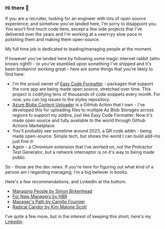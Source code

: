 ### Hi there 👋

If you are a recruiter, looking for an engineer with lots of open source experience; and somehow you've landed here, I'm sorry to disappoint you. You won't find much code here, except a few side projects that I've delivered over the years and I'm working at a veerrryy slow pace in polishing them and making them open-source. 

My full time job is dedicated to leading/managing people at the moment.

If however you've landed here by following some magic internet rabbit (who knows right!) - or you've stumbled upon something I've shipped and it's been broken/or working great - here are some things that you're likely to find here:

* I'm the proud owner of [Easy Code Formatter](https://appsource.microsoft.com/en-us/product/office/WA104382008?tab=overview) - packages that support the core app are being made open source, stretched over time. This project is codifying tens of thousands of code snippets every month. For now, you can log issues to the styles repository.
* [Azure Blobs Content Uploader](https://github.com/marketplace/actions/static-content-uploader-for-azure-blobs) is a GitHub Action that I own - I've developed this for uploading files to multiple Az Blob Storages across regions to support my addins, just like Easy Code Formatter. Now it's made open source and fully available to the world through Github Actions Marketplace.
* You'll probably see sometime around 2023, a QR code addin - being made open-source. Simple tech, but shows the world I can build add-ins just fine 🤓
* Again - a Chromium extension that I've worked on, not the Protractor Test Generator, but a network interceptor is on it's way to being made public. 

So - those are the dev news. If you're here for figuring out what kind of a person am I regarding managing; I'm a big believer in books.

Here's a few recommendations, and LinkedIn at the bottom.

* [Managing People by Simon Birkenhead](https://www.goodreads.com/book/show/56587416-managing-people)
* [For New Managers by HBR](https://www.goodreads.com/book/show/31945262-hbr-s-10-must-reads-for-new-managers)
* [Manager's Path by Camille Fournier](https://www.goodreads.com/book/show/33369254-the-manager-s-path)
* [Radical Candor by Kim Malone Scott](https://www.goodreads.com/book/show/29939161-radical-candor?ac=1&from_search=true&qid=f62LKxA9DG&rank=1)

I've quite a few more, but in the interest of keeping this short, here's my [Linkedin](https://www.linkedin.com/in/armhil/).

<!--
**armhil/armhil** is a ✨ _special_ ✨ repository because its `README.md` (this file) appears on your GitHub profile.

Here are some ideas to get you started:

- 🔭 I’m currently working on ...
- 🌱 I’m currently learning ...
- 👯 I’m looking to collaborate on ...
- 🤔 I’m looking for help with ...
- 💬 Ask me about ...
- 📫 How to reach me: ...
- 😄 Pronouns: ...
- ⚡ Fun fact: ...
-->
